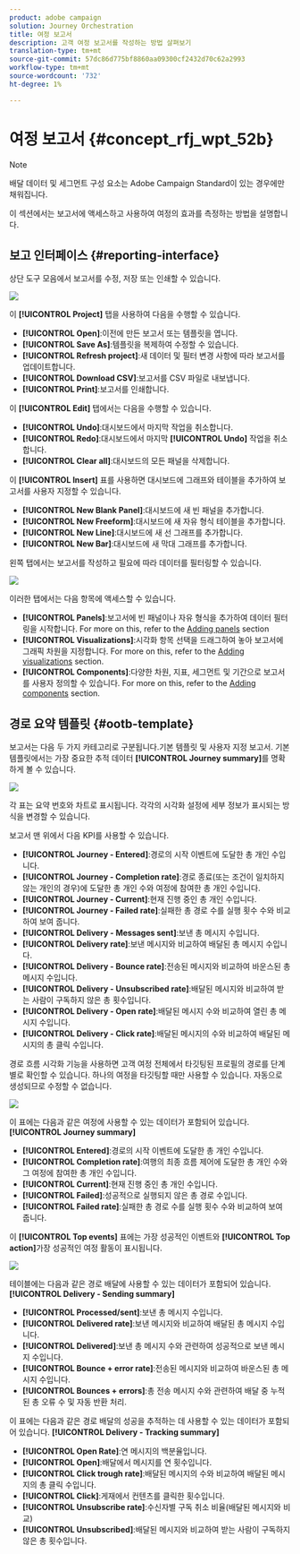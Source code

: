 ```yaml
---
product: adobe campaign
solution: Journey Orchestration
title: 여정 보고서
description: 고객 여정 보고서를 작성하는 방법 살펴보기
translation-type: tm+mt
source-git-commit: 57dc86d775bf8860aa09300cf2432d70c62a2993
workflow-type: tm+mt
source-wordcount: '732'
ht-degree: 1%

---
```



# 여정 보고서 {#concept_rfj_wpt_52b}

>[!NOTE]
>
>배달 데이터 및 세그먼트 구성 요소는 Adobe Campaign Standard이 있는 경우에만 채워집니다.

이 섹션에서는 보고서에 액세스하고 사용하여 여정의 효과를 측정하는 방법을 설명합니다.

## 보고 인터페이스 {#reporting-interface}

상단 도구 모음에서 보고서를 수정, 저장 또는 인쇄할 수 있습니다.

![](../assets/dynamic_report_toolbar.png)

이 **[!UICONTROL Project]** 탭을 사용하여 다음을 수행할 수 있습니다.

* **[!UICONTROL Open]**:이전에 만든 보고서 또는 템플릿을 엽니다.
* **[!UICONTROL Save As]**:템플릿을 복제하여 수정할 수 있습니다.
* **[!UICONTROL Refresh project]**:새 데이터 및 필터 변경 사항에 따라 보고서를 업데이트합니다.
* **[!UICONTROL Download CSV]**:보고서를 CSV 파일로 내보냅니다.
* **[!UICONTROL Print]**:보고서를 인쇄합니다.

이 **[!UICONTROL Edit]** 탭에서는 다음을 수행할 수 있습니다.

* **[!UICONTROL Undo]**:대시보드에서 마지막 작업을 취소합니다.
* **[!UICONTROL Redo]**:대시보드에서 마지막 **[!UICONTROL Undo]** 작업을 취소합니다.
* **[!UICONTROL Clear all]**:대시보드의 모든 패널을 삭제합니다.

이 **[!UICONTROL Insert]** 표를 사용하면 대시보드에 그래프와 테이블을 추가하여 보고서를 사용자 지정할 수 있습니다.

* **[!UICONTROL New Blank Panel]**:대시보드에 새 빈 패널을 추가합니다.
* **[!UICONTROL New Freeform]**:대시보드에 새 자유 형식 테이블을 추가합니다.
* **[!UICONTROL New Line]**:대시보드에 새 선 그래프를 추가합니다.
* **[!UICONTROL New Bar]**:대시보드에 새 막대 그래프를 추가합니다.

왼쪽 탭에서는 보고서를 작성하고 필요에 따라 데이터를 필터링할 수 있습니다.

![](../assets/dynamic_report_interface.png)

이러한 탭에서는 다음 항목에 액세스할 수 있습니다.

* **[!UICONTROL Panels]**:보고서에 빈 패널이나 자유 형식을 추가하여 데이터 필터링을 시작합니다. For more on this, refer to the [Adding panels](../reporting/creating-your-journey-reports.md#adding-panels) section
* **[!UICONTROL Visualizations]**:시각화 항목 선택을 드래그하여 놓아 보고서에 그래픽 차원을 지정합니다. For more on this, refer to the [Adding visualizations](../reporting/creating-your-journey-reports.md#adding-visualizations) section.
* **[!UICONTROL Components]**:다양한 차원, 지표, 세그먼트 및 기간으로 보고서를 사용자 정의할 수 있습니다. For more on this, refer to the [Adding components](../reporting/creating-your-journey-reports.md#adding-components) section.

## 경로 요약 템플릿 {#ootb-template}

보고서는 다음 두 가지 카테고리로 구분됩니다.기본 템플릿 및 사용자 지정 보고서.
기본 템플릿에서는 가장 중요한 추적 데이터 **[!UICONTROL Journey summary]**&#x200B;를 명확하게 볼 수 있습니다.

![](../assets/dynamic_report_journey_8.png)

각 표는 요약 번호와 차트로 표시됩니다. 각각의 시각화 설정에 세부 정보가 표시되는 방식을 변경할 수 있습니다.

보고서 맨 위에서 다음 KPI를 사용할 수 있습니다.

* **[!UICONTROL Journey - Entered]**:경로의 시작 이벤트에 도달한 총 개인 수입니다.
* **[!UICONTROL Journey - Completion rate]**:경로 종료(또는 조건이 일치하지 않는 개인의 경우)에 도달한 총 개인 수와 여정에 참여한 총 개인 수입니다.
* **[!UICONTROL Journey - Current]**:현재 진행 중인 총 개인 수입니다.
* **[!UICONTROL Journey - Failed rate]**:실패한 총 경로 수를 실행 횟수 수와 비교하여 보여 줍니다.
* **[!UICONTROL Delivery - Messages sent]**:보낸 총 메시지 수입니다.
* **[!UICONTROL Delivery rate]**:보낸 메시지와 비교하여 배달된 총 메시지 수입니다.
* **[!UICONTROL Delivery - Bounce rate]**:전송된 메시지와 비교하여 바운스된 총 메시지 수입니다.
* **[!UICONTROL Delivery - Unsubscribed rate]**:배달된 메시지와 비교하여 받는 사람이 구독하지 않은 총 횟수입니다.
* **[!UICONTROL Delivery - Open rate]**:배달된 메시지 수와 비교하여 열린 총 메시지 수입니다.
* **[!UICONTROL Delivery - Click rate]**:배달된 메시지의 수와 비교하여 배달된 메시지의 총 클릭 수입니다.

경로 흐름 시각화 기능을 사용하면 고객 여정 전체에서 타깃팅된 프로필의 경로를 단계별로 확인할 수 있습니다. 하나의 여정을 타깃팅할 때만 사용할 수 있습니다. 자동으로 생성되므로 수정할 수 없습니다.

![](../assets/dynamic_report_journey_10.png)

이 표에는 다음과 같은 여정에 사용할 수 있는 데이터가 포함되어 있습니다. **[!UICONTROL Journey summary]**

* **[!UICONTROL Entered]**:경로의 시작 이벤트에 도달한 총 개인 수입니다.
* **[!UICONTROL Completion rate]**:여행의 최종 흐름 제어에 도달한 총 개인 수와 그 여정에 참여한 총 개인 수입니다.
* **[!UICONTROL Current]**:현재 진행 중인 총 개인 수입니다.
* **[!UICONTROL Failed]**:성공적으로 실행되지 않은 총 경로 수입니다.
* **[!UICONTROL Failed rate]**:실패한 총 경로 수를 실행 횟수 수와 비교하여 보여 줍니다.

이 **[!UICONTROL Top events]** 표에는 가장 성공적인 이벤트와 **[!UICONTROL Top action]**&#x200B;가장 성공적인 여정 활동이 표시됩니다.

![](../assets/dynamic_report_journey_11.png)

테이블에는 다음과 같은 경로 배달에 사용할 수 있는 데이터가 포함되어 있습니다. **[!UICONTROL Delivery - Sending summary]**

* **[!UICONTROL Processed/sent]**:보낸 총 메시지 수입니다.
* **[!UICONTROL Delivered rate]**:보낸 메시지와 비교하여 배달된 총 메시지 수입니다.
* **[!UICONTROL Delivered]**:보낸 총 메시지 수와 관련하여 성공적으로 보낸 메시지 수입니다.
* **[!UICONTROL Bounce + error rate]**:전송된 메시지와 비교하여 바운스된 총 메시지 수입니다.
* **[!UICONTROL Bounces + errors]**:총 전송 메시지 수와 관련하여 배달 중 누적된 총 오류 수 및 자동 반환 처리.

이 표에는 다음과 같은 경로 배달의 성공을 추적하는 데 사용할 수 있는 데이터가 포함되어 있습니다. **[!UICONTROL Delivery - Tracking summary]**

* **[!UICONTROL Open Rate]**:연 메시지의 백분율입니다.
* **[!UICONTROL Open]**:배달에서 메시지를 연 횟수입니다.
* **[!UICONTROL Click trough rate]**:배달된 메시지의 수와 비교하여 배달된 메시지의 총 클릭 수입니다.
* **[!UICONTROL Click]**:게재에서 컨텐츠를 클릭한 횟수입니다.
* **[!UICONTROL Unsubscribe rate]**:수신자별 구독 취소 비율(배달된 메시지와 비교)
* **[!UICONTROL Unsubscribed]**:배달된 메시지와 비교하여 받는 사람이 구독하지 않은 총 횟수입니다.

